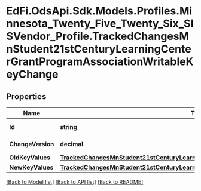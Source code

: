 # EdFi.OdsApi.Sdk.Models.Profiles.Minnesota_Twenty_Five_Twenty_Six_SISVendor_Profile.TrackedChangesMnStudent21stCenturyLearningCenterGrantProgramAssociationWritableKeyChange

## Properties

Name | Type | Description | Notes
------------ | ------------- | ------------- | -------------
**Id** | **string** | Resource identifier | [optional] 
**ChangeVersion** | **decimal** | Change version | [optional] 
**OldKeyValues** | [**TrackedChangesMnStudent21stCenturyLearningCenterGrantProgramAssociationWritableKey**](TrackedChangesMnStudent21stCenturyLearningCenterGrantProgramAssociationWritableKey.md) |  | [optional] 
**NewKeyValues** | [**TrackedChangesMnStudent21stCenturyLearningCenterGrantProgramAssociationWritableKey**](TrackedChangesMnStudent21stCenturyLearningCenterGrantProgramAssociationWritableKey.md) |  | [optional] 

[[Back to Model list]](../README.md#documentation-for-models) [[Back to API list]](../README.md#documentation-for-api-endpoints) [[Back to README]](../README.md)


